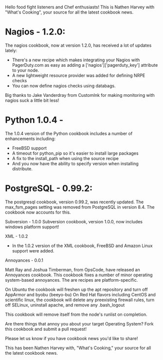 Hello food fight listeners and Chef enthusiasts!  This is Nathen Harvey with "What's Cooking", your source for all the latest cookbook news.

# Nagios - 1.2.0:

  The nagios cookbook, now at version 1.2.0, has received a lot of updates lately:

  * There's a new recipe which makes integrating your Nagios with PagerDuty.com as easy as adding a ['nagios']['pagerduty_key'] attribute to your node.
  * A new lightweight resource provider was added for defining NRPE checks
  * You can now define nagios checks using databags.

  Big thanks to Jake Vanderdray from CustomInk for making monitoring with nagios suck a little bit less!

# Python 1.0.4 - 

  The 1.0.4 version of the Python cookbook includes a number of enhancements including:

  * FreeBSD support
  * A timeout for python_pip so it's easier to install large packages
  * A fix to the install_path when using the source recipe
  * And you now have the ability to specify version when installing distribute.

# PostgreSQL - 0.99.2:
  The postgresql cookbook, version 0.99.2,  was recently updated.  The max_fsm_pages setting was removed from PostgreSQL in version 8.4.  The cookbook now accounts for this.
  
Subversion - 1.0.0
  Subversion cookbook, version 1.0.0, now includes windows platform support!

XML - 1.0.2
  * In the 1.0.2 version of the XML cookbook, FreeBSD and Amazon Linux support were added.
  
Annoyances - 0.0.1

  Matt Ray and Joshua Timberman, from OpsCode, have released an Annoyances cookbook.  This cookbook fixes a number of minor operating system-based annoyances. The are recipes are platform-specific.  
  
  On Ubuntu the cookbook will freshen up the apt repository and turn off AppArmor and byobu (beeyo-bu)
  On Red Hat flavors including CentOS and scientific linux, the cookbook will delete any preexisting firewall rules, turn off SELinux, uninstall apache, and remove any .bash_logout
  
  This cookbook will remove itself from the node's runlist on completion.  
  
  Are there things that annoy you about your target Operating System?  Fork this cookbook and submit a pull request!
  
Please let us know if you have cookbook news you'd like to share!

This has been Nathen Harvey with, "What's Cooking," your source for all the latest cookbook news.